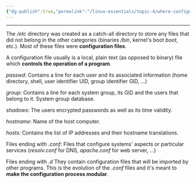 ```yaml
---
{"dg-publish":true,"permalink":"/linux-essentials/topic-4/where-configuration-files-are-stored/"}
---
```


---
The _/etc_ directory was created as a catch-all directory to store any files that did not belong in the other categories (binaries _/bin_, kernel's boot _boot_, etc.). Most of these files were **configuration files**.

A configuration file usually is a local, plain text (as opposed to binary) file which **controls the operation of a program**.

_passwd_: Contains a line for each user and its associated information (home directory, shell, user identifier UID, group identifier GID, …)

_group_: Contains a line for each system group, its GID and the users that belong to it. System group database.

_shadows_: The users encrypted passwords as well as its time validity.

_hostname_: Name of the host computer.

_hosts_: Contains the list of IP addresses and their hostname translations.

Files ending with _.conf_: Files that configure systems' aspects or particular services (_resolv.conf_ for DNS, _apache.conf_ for web server, …)

Files ending with _.d_ They contain configuration files that will be imported by other programs. This is the evolution of the _.conf_ files and it's meant to **make the configuration process modular**.
